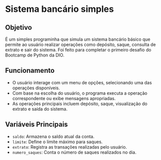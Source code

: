 # Sistema bancário simples

## Objetivo
É um simples programinha que simula um sistema bancário básico que permite ao usuário realizar operações como depósito, saque, consulta de extrato e sair do sistema. Foi feito para completar o primeiro desafio do Bootcamp de Python da DIO.

## Funcionamento
- O usuário interage com um menu de opções, selecionando uma das operações disponíveis.
- Com base na escolha do usuário, o programa executa a operação correspondente ou exibe mensagens apropriadas.
- As operações principais incluem depósito, saque, visualização do extrato e saída do sistema.

## Variáveis Principais
- `saldo`: Armazena o saldo atual da conta.
- `limite`: Define o limite máximo para saques.
- `extrato`: Registra as transações realizadas pelo usuário.
- `numero_saques`: Conta o número de saques realizados no dia.
